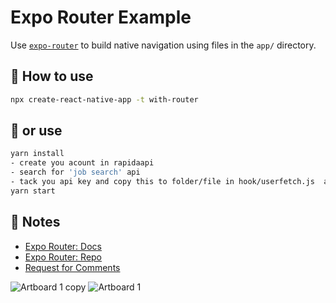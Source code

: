 # Expo Router Example

Use [`expo-router`](https://expo.github.io/router) to build native navigation using files in the `app/` directory.

## 🚀 How to use

```sh
npx create-react-native-app -t with-router
```
## 🚀 or use
```sh
yarn install
- create you acount in rapidaapi
- search for 'job search' api
- tack you api key and copy this to folder/file in hook/userfetch.js  and app/search/[id].js)
yarn start

```

## 📝 Notes

- [Expo Router: Docs](https://expo.github.io/router)
- [Expo Router: Repo](https://github.com/expo/router)
- [Request for Comments](https://github.com/expo/router/discussions/1)


![Artboard 1 copy](https://user-images.githubusercontent.com/54918856/230794008-72e61868-d5dd-4b3d-a5cf-33c092c53265.jpg)
![Artboard 1](https://user-images.githubusercontent.com/54918856/230794017-0aa1c7f1-ae70-4938-99c9-4f2adfc1ad91.jpg)

